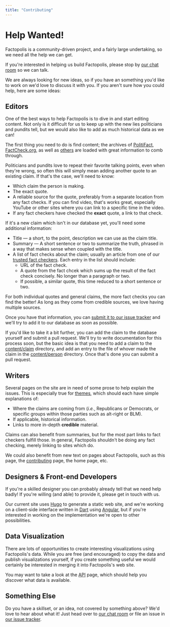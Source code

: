 ```yaml
---
title: "Contributing"
---
```


# Help Wanted!

Factopolis is a community-driven project, and a fairly large
undertaking, so we need all the help we can get.

If you're interested in helping us build Factopolis, please stop by
[our chat room](https://gitter.im/factopolis/) so we can talk.

We are always looking for new ideas, so if you have an something you'd
like to work on we'd love to discuss it with you. If you aren't sure
how you could help, here are some ideas:

## Editors

One of the best ways to help Factopolis is to dive in and start
editing content.  Not only is it difficult for us to keep up with the
new lies politicians and pundits tell, but we would also like to add
as much historical data as we can!

The first thing you need to do is find content; the archives of
[PolitiFact](http://www.politifact.com/truth-o-meter/statements/),
[FactCheck.org](http://www.factcheck.org/the-factcheck-wire/), as well
as [others](/checker) are loaded with great information to comb
through.

Politicians and pundits love to repeat their favorite talking points,
even when they're wrong, so often this will simply mean adding another
quote to an existing claim.  If that's the case, we'll need to know:

 * Which claim the person is making.
 * The exact quote.
 * A reliable source for the quote, preferably from a separate
   location from any fact checks.  If you can find video, that's works
   great, especially YouTube or other sites where you can link to a
   specific time in the video.
 * If any fact checkers have checked the **exact** quote, a link to
   that check.

If it's a new claim which isn't in our database yet, you'll need some
additional information:

 * Title — a short, to the point, description we can use as the claim
   title.
 * Summary — A short sentence or two to summarize the truth, phrased
   in a way that makes sense when coupled with the title.
 * A list of fact checks about the claim; usually an article from one
   of our [trusted fact checkers](/checker).  Each entry in the list
   should include:
   * URL of the fact check.
   * A quote from the fact chcek which sums up the result of the fact
     check concisely.  No longer than a paragraph or two.
   * If possible, a similar quote, this time reduced to a short
     sentence or two.

For both individual quotes and general claims, the more fact checks
you can find the better!  As long as they come from credible sources,
we love having multiple sources.

Once you have that information, you can [submit it to our issue
tracker](https://github.com/factopolis/factopolis/issues/new) and
we'll try to add it to our database as soon as possible.

If you'd like to take it a bit further, you can add the claim to the
database yourself and submit a pull request.  We'll try to write
documentation for this process soon, but the basic idea is that you
need to add a claim to the
[content/claim](https://github.com/factopolis/factopolis/tree/master/content/claim)
directory, and add an entry to the file of whover made the claim in
the
[content/person](https://github.com/factopolis/factopolis/tree/master/content/person)
directory.  Once that's done you can submit a pull request.

## Writers

Several pages on the site are in need of some prose to help explain the
issues.  This is especially true for [themes](/theme), which should
each have simple explanations of:

 * Where the claims are coming from (*i.e.*, Republicans or Democrats,
   or specific groups within those parties such as alt-right or BLM).
 * If applicable, historical information.
 * Links to more in-depth **credible** material.

Claims can also benefit from summaries, but for the most part links to
fact checkers fulfill those. In general, Factopolis shouldn't be doing
any fact checking, merely linking to sites which do.

We could also benefit from new text on pages about Factopolis, such as
this page, the [contributing](/contributing) page, the home page, etc.

## Designers & Front-end Developers

If you're a skilled designer you can probably already tell that we
need help badly!  If you're willing (and able) to provide it, please
get in touch with us.

Our current site uses [Hugo](http://www.gohugo.io) to generate a
static web site, and we're working on a client-side interface written
in [Dart](http://www.dartlang.org) using
[Angular](https://webdev.dartlang.org/angular/), but if you're
interested in working on the implementation we're open to other
possibilities.

## Data Visualization

There are lots of opportunities to create interesting visualizations
using Factopolis's data.  While you are free (and encouraged) to copy
the data and publish visualizations yourself, if you create something
useful we would certainly be interested in merging it into
Factopolis's web site.

You may want to take a look at the [API](/api) page, which should help
you discover what data is available.

## Something Else

Do you have a skillset, or an idea, not covered by something above?
We'd love to hear about what it! Just head over to [our chat
room](https://gitter.im/factopolis/) or file an issue in [our issue
tracker](https://github.com/factopolis/factopolis/issues/new).
